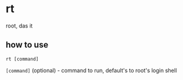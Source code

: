# rt
root, das it

## how to use
```
rt [command]
```
`[command]` (optional) - command to run, default's to root's login shell
